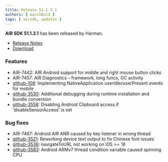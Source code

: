 ```yaml
---
title: Release 51.1.3.1
authors: [ marchbold ]
tags: [ airsdk, updates ]
---
```



**AIR SDK 51.1.3.1** has been released by Harman.  

- [Release Notes](https://airsdk.harman.com/api/versions/51.1.3.1/release-notes/Release_Notes_AIR_SDK_51.1.2.pdf)  
- [Download](https://airsdk.harman.com/download/51.1.3.1)  


### Features

- AIR-7442: AIR Android support for middle and right mouse button clicks
- AIR-7457: AIR Diagnostics – framework, long funcs, GC activity
- [github-108](https://github.com/airsdk/Adobe-Runtime-Support/issues/108): Implementing NativeApplication userIdle/userPresent events for mobile
- [github-3530](https://github.com/airsdk/Adobe-Runtime-Support/issues/3530): Additional debugging during runtime installation and bundle conversion
- [github-3558](https://github.com/airsdk/Adobe-Runtime-Support/issues/3558): Disabling Android Clipboard access if 'disableSensorAccess' is set


### Bug fixes

- AIR-7467: Android AIR ANR caused by key listener in wrong thread
- [github-3521](https://github.com/airsdk/Adobe-Runtime-Support/issues/3521): Reworking device text output to fix Chinese font issues
- [github-3536](https://github.com/airsdk/Adobe-Runtime-Support/issues/3536): navigateToURL not working on iOS >= 18
- [github-3583](https://github.com/airsdk/Adobe-Runtime-Support/issues/3583): Android ARMv7 thread condition variable caused spinning CPU


